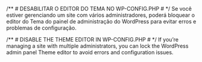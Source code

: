 /** # DESABILITAR O EDITOR DO TEMA NO WP-CONFIG.PHP # */
Se você estiver gerenciando um site com vários administradores, poderá bloquear o editor do Tema do painel de administração do WordPress para evitar erros 
e problemas de configuração.


/** # DISABLE THE THEME EDITOR IN WP-CONFIG.PHP # */
If you’re managing a site with multiple administrators, you can lock the WordPress admin panel Theme editor to avoid errors and configuration issues.
